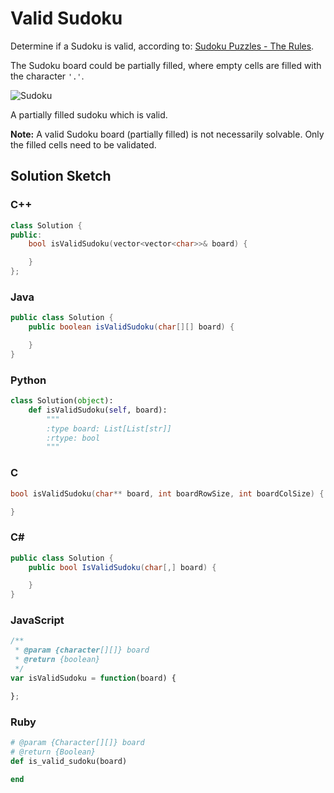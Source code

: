 # Valid Sudoku

Determine if a Sudoku is valid, according to: [Sudoku Puzzles - The Rules](http://sudoku.com.au/TheRules.aspx).

The Sudoku board could be partially filled, where empty cells are filled with the character `'.'`.

![Sudoku](http://upload.wikimedia.org/wikipedia/commons/thumb/f/ff/Sudoku-by-L2G-20050714.svg/250px-Sudoku-by-L2G-20050714.svg.png)

A partially filled sudoku which is valid.

**Note:** A valid Sudoku board (partially filled) is not necessarily solvable. Only the filled cells need to be validated. 

## Solution Sketch

### C++
```C++
class Solution {
public:
    bool isValidSudoku(vector<vector<char>>& board) {

    }
};
```

### Java
```Java
public class Solution {
    public boolean isValidSudoku(char[][] board) {

    }
}
```

### Python
```Python
class Solution(object):
    def isValidSudoku(self, board):
        """
        :type board: List[List[str]]
        :rtype: bool
        """
```

### C
```C
bool isValidSudoku(char** board, int boardRowSize, int boardColSize) {

}
```

### C# 
```C#
public class Solution {
    public bool IsValidSudoku(char[,] board) {

    }
}
```

### JavaScript
```JavaScript
/**
 * @param {character[][]} board
 * @return {boolean}
 */
var isValidSudoku = function(board) {

};
```

### Ruby
```Ruby
# @param {Character[][]} board
# @return {Boolean}
def is_valid_sudoku(board)

end
```
